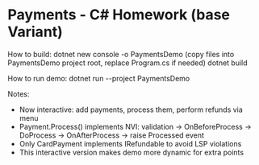 # Payments - C# Homework (base Variant)

How to build:
dotnet new console -o PaymentsDemo
(copy files into PaymentsDemo project root, replace Program.cs if needed)
dotnet build

How to run demo:
dotnet run --project PaymentsDemo

Notes:
- Now interactive: add payments, process them, perform refunds via menu
- Payment.Process() implements NVI: validation -> OnBeforeProcess -> DoProcess -> OnAfterProcess -> raise Processed event
- Only CardPayment implements IRefundable to avoid LSP violations
- This interactive version makes demo more dynamic for extra points
